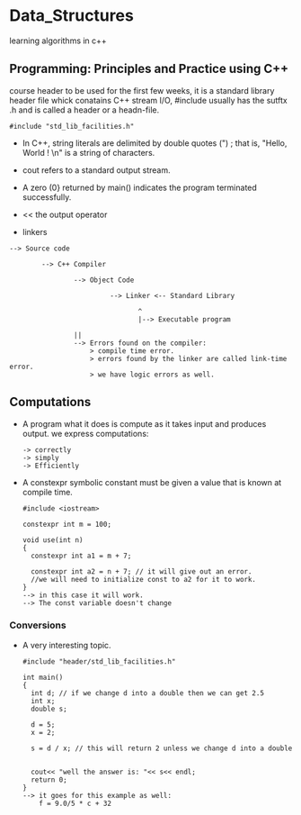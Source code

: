 # Data_Structures
learning algorithms in c++

## Programming: Principles and Practice using C++
course header to be used for the first few weeks, it is a standard library
header file whick conatains C++ stream I/O, #include usually has the sutftx .h and is called a header or a headn-file.
~~~ 
#include "std_lib_facilities.h"
~~~
* In C++, string literals are delimited by double quotes (") ;
  that is, "Hello, World ! \n" is a string of characters.
* cout refers to a standard output stream.
* A zero (0} returned by main() indicates the program terminated
  successfully.
* << the output operator

* linkers
~~~
--> Source code
        
        --> C++ Compiler
                
                --> Object Code
                         
                         --> Linker <-- Standard Library

                                ^
                                |--> Executable program

                ||
                --> Errors found on the compiler:
                    > compile time error.
                    > errors found by the linker are called link-time error.
                    > we have logic errors as well.
~~~
## Computations
* A program what it does is compute as it takes input and produces output.
  we express computations:
  ~~~
  -> correctly
  -> simply 
  -> Efficiently
  ~~~

* A constexpr symbolic constant must be given a value that is known at compile time.
  ~~~
  #include <iostream>

  constexpr int m = 100;

  void use(int n)
  {
    constexpr int a1 = m + 7;

    constexpr int a2 = n + 7; // it will give out an error.
    //we will need to initialize const to a2 for it to work.
  }
  --> in this case it will work.
  --> The const variable doesn't change
  ~~~
### Conversions 
* A very interesting topic.
  ~~~
  #include "header/std_lib_facilities.h"

  int main()
  {
    int d; // if we change d into a double then we can get 2.5
    int x;
    double s;

    d = 5;
    x = 2;

    s = d / x; // this will return 2 unless we change d into a double


    cout<< "well the answer is: "<< s<< endl;
    return 0;
  }
  --> it goes for this example as well:
      f = 9.0/5 * c + 32
  ~~~








